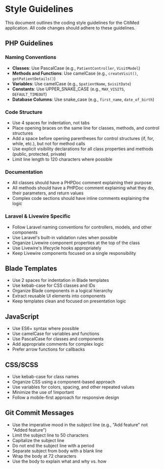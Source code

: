 # Style Guidelines

This document outlines the coding style guidelines for the CitiMed application. All code changes should adhere to these guidelines.

## PHP Guidelines

### Naming Conventions

- **Classes**: Use PascalCase (e.g., `PatientController`, `VisitModel`)
- **Methods and Functions**: Use camelCase (e.g., `createVisit()`, `getPatientDetails()`)
- **Variables**: Use camelCase (e.g., `$patientName`, `$visitDate`)
- **Constants**: Use UPPER_SNAKE_CASE (e.g., `MAX_VISITS`, `DEFAULT_TIMEOUT`)
- **Database Columns**: Use snake_case (e.g., `first_name`, `date_of_birth`)

### Code Structure

- Use 4 spaces for indentation, not tabs
- Place opening braces on the same line for classes, methods, and control structures
- Add a space before opening parentheses for control structures (if, for, while, etc.), but not for method calls
- Use explicit visibility declarations for all class properties and methods (public, protected, private)
- Limit line length to 120 characters where possible

### Documentation

- All classes should have a PHPDoc comment explaining their purpose
- All methods should have a PHPDoc comment explaining what they do, their parameters, and return values
- Complex code sections should have inline comments explaining the logic

### Laravel & Livewire Specific

- Follow Laravel naming conventions for controllers, models, and other components
- Use Laravel's built-in validation rules when possible
- Organize Livewire component properties at the top of the class
- Use Livewire's lifecycle hooks appropriately
- Keep Livewire components focused on a single responsibility

## Blade Templates

- Use 2 spaces for indentation in Blade templates
- Use kebab-case for CSS classes and IDs
- Organize Blade components in a logical hierarchy
- Extract reusable UI elements into components
- Keep templates clean and focused on presentation logic

## JavaScript

- Use ES6+ syntax where possible
- Use camelCase for variables and functions
- Use PascalCase for classes and components
- Add appropriate comments for complex logic
- Prefer arrow functions for callbacks

## CSS/SCSS

- Use kebab-case for class names
- Organize CSS using a component-based approach
- Use variables for colors, spacing, and other repeated values
- Minimize the use of !important
- Follow a mobile-first approach for responsive design

## Git Commit Messages

- Use the imperative mood in the subject line (e.g., "Add feature" not "Added feature")
- Limit the subject line to 50 characters
- Capitalize the subject line
- Do not end the subject line with a period
- Separate subject from body with a blank line
- Wrap the body at 72 characters
- Use the body to explain what and why vs. how

